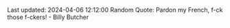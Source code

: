 Last updated: 2024-04-06 12:12:00
Random Quote: Pardon my French, f-ck those f-ckers! - Billy Butcher